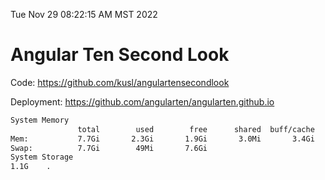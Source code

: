 Tue Nov 29 08:22:15 AM MST 2022

# Angular Ten Second Look

Code: https://github.com/kusl/angulartensecondlook

Deployment: https://github.com/angularten/angularten.github.io

```bash
System Memory
               total        used        free      shared  buff/cache   available
Mem:           7.7Gi       2.3Gi       1.9Gi       3.0Mi       3.4Gi       5.1Gi
Swap:          7.7Gi        49Mi       7.6Gi
System Storage
1.1G	.
```
```bash
